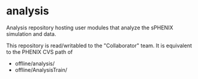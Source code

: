 # analysis
Analysis repository hosting user modules that analyze the sPHENIX simulation and data.

This repository is read/writabled to the "Collaborator" team. It is equivalent to the PHENIX CVS path of 
* offline/analysis/
* offline/AnalysisTrain/
